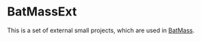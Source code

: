 # BatMassExt
This is a set of external small projects, which are used in [BatMass](https://github.com/chhh/batmass).  
